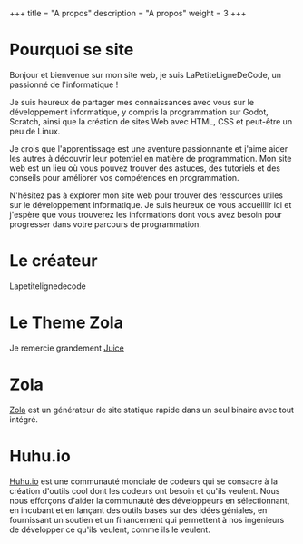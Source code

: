 +++
title = "A propos"
description = "A propos"
weight = 3
+++
# Pourquoi se site 

Bonjour et bienvenue sur mon site web, je suis LaPetiteLigneDeCode, un passionné de l'informatique !

Je suis heureux de partager mes connaissances avec vous sur le développement informatique, y compris la programmation sur Godot, Scratch, ainsi que la création de sites Web avec HTML, CSS et peut-être un peu de Linux.

Je crois que l'apprentissage est une aventure passionnante et j'aime aider les autres à découvrir leur potentiel en matière de programmation. Mon site web est un lieu où vous pouvez trouver des astuces, des tutoriels et des conseils pour améliorer vos compétences en programmation.

N'hésitez pas à explorer mon site web pour trouver des ressources utiles sur le développement informatique. Je suis heureux de vous accueillir ici et j'espère que vous trouverez les informations dont vous avez besoin pour progresser dans votre parcours de programmation.
# Le créateur 
Lapetitelignedecode

# Le Theme Zola
Je remercie grandement [Juice](https://github.com/huhu/juice)

# Zola

[Zola](https://www.getzola.org) est un générateur de site statique rapide dans un seul binaire avec tout intégré.


# Huhu.io

[Huhu.io](https://huhu.io) est une communauté mondiale de codeurs qui se consacre à la création d'outils cool dont les codeurs ont besoin et qu'ils veulent. 
Nous nous efforçons d'aider la communauté des développeurs en sélectionnant, en incubant et en lançant des outils basés sur des idées géniales, 
en fournissant un soutien et un financement qui permettent à nos ingénieurs de développer ce qu'ils veulent, comme ils le veulent. 


